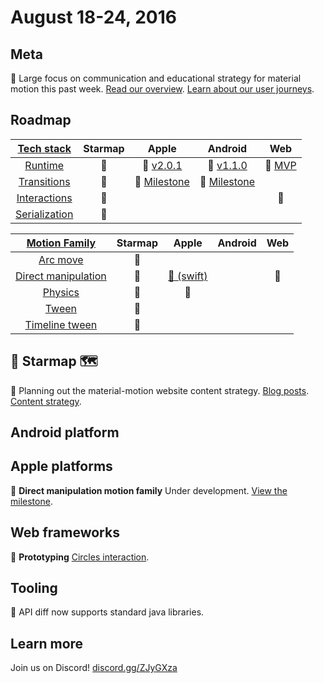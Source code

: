 # August 18-24, 2016

## Meta

📝 Large focus on communication and educational strategy for material motion this past week. [Read our overview](https://material-motion.gitbooks.io/material-motion-starmap/content/specifications/). [Learn about our user journeys](https://material-motion.gitbooks.io/material-motion-starmap/content/user_journeys/).

## Roadmap

| [Tech stack](https://material-motion.gitbooks.io/material-motion-starmap/content/specifications/#tech-stack) | Starmap | Apple | Android | Web |
|:------:|:-------:|:-----:|:-------:|:---:|
| [Runtime](https://material-motion.gitbooks.io/material-motion-starmap/content/specifications/runtime/) | 🎉 | 🎉 [v2.0.1](https://github.com/material-motion/material-motion-runtime-objc/releases/tag/v2.0.1) | 🎉 [v1.1.0](https://github.com/material-motion/material-motion-runtime-android/releases/tag/1.1.0) | 🎉 [MVP](https://github.com/material-motion/material-motion-experiments-js/tree/develop/src) |
| [Transitions](https://material-motion.gitbooks.io/material-motion-starmap/content/specifications/transitions.html) | 🎉 | 📝 [Milestone](https://github.com/material-motion/material-motion-transitions-objc/milestone/1) | 📝 [Milestone](https://github.com/material-motion/material-motion-transitions-android/milestone/1) | &nbsp; |
| [Interactions](https://material-motion.gitbooks.io/material-motion-starmap/content/specifications/interactions.html) | 📝 | &nbsp; | &nbsp; | 📝 |
| [Serialization](https://material-motion.gitbooks.io/material-motion-starmap/content/specifications/serialization.html) | 📝 | &nbsp; | &nbsp; | &nbsp; |

| [Motion Family](https://material-motion.gitbooks.io/material-motion-starmap/content/specifications/motion-family.html) | Starmap | Apple | Android | Web |
|:------:|:-------:|:-----:|:-------:|:---:|
| [Arc move](https://material-motion.gitbooks.io/material-motion-starmap/content/specifications/motion_family/arc_move.html) | 📝 | &nbsp; | &nbsp; | &nbsp; |
| [Direct manipulation](https://material-motion.gitbooks.io/material-motion-starmap/content/specifications/motion_family/direct_manipulation.html) | 📝 | [📝 (swift)](https://github.com/material-motion/material-motion-family-direct-manipulation-swift) | &nbsp; | 📝 |
| [Physics](https://material-motion.gitbooks.io/material-motion-starmap/content/specifications/motion_family/physics.html) | 📝 | 📝 | &nbsp; | &nbsp; |
| [Tween](https://material-motion.gitbooks.io/material-motion-starmap/content/specifications/motion_family/tween.html) | 📝 | &nbsp; | &nbsp; | &nbsp; |
| [Timeline tween](https://material-motion.gitbooks.io/material-motion-starmap/content/specifications/motion_family/timeline_tween.html) | 📝 | &nbsp; | &nbsp; | &nbsp; |

## 🌟 Starmap 🗺

📝 Planning out the material-motion website content strategy. [Blog posts](https://github.com/material-motion/material-motion-website/milestone/1). [Content strategy](https://github.com/material-motion/material-motion-website/milestone/2).

## Android platform

## Apple platforms

📝 **Direct manipulation motion family** Under development. [View the milestone](https://github.com/material-motion/material-motion-family-direct-manipulation-swift/milestone/1).

## Web frameworks

📝 **Prototyping** [Circles interaction](http://codereview.cc/D1483).

## Tooling

🎉 API diff now supports standard java libraries.

## Learn more

Join us on Discord! [discord.gg/ZJyGXza](https://discord.gg/ZJyGXza)

